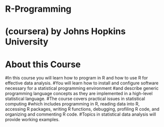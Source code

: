 # R-Programming

# (coursera) by Johns Hopkins University

# About this Course
#In this course you will learn how to program in R and how to use R for effective data analysis. 
#You will learn how to install and configure software necessary for a statistical programming environment 
#and describe generic programming language concepts as they are implemented in a high-level statistical language. 
#The course covers practical issues in statistical computing 
#which includes programming in R, reading data into R, accessing R packages, writing R functions, debugging, profiling R code, and organizing and commenting R code. 
#Topics in statistical data analysis will provide working examples.
